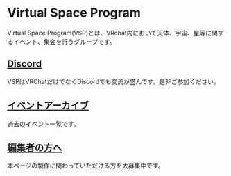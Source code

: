 # Virtual Space Program

Virtual Space Program(VSP)とは、VRchat内において天体、宇宙、星等に関するイベント、集会を行うグループです。

## [Discord](http://discord.gg/znwtKr4)
VSPはVRChatだけでなくDiscordでも交流が盛んです。是非ご参加ください。

## [イベントアーカイブ](/docs/event_archive.md)
過去のイベント一覧です。

## [編集者の方へ](/docs/how_to_contribute.md)
本ページの製作に関わっていただける方を大募集中です。